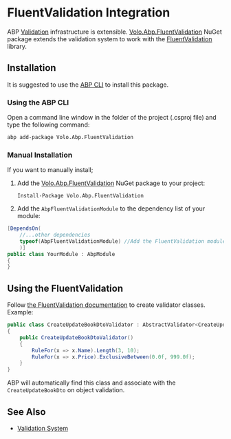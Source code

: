 # FluentValidation Integration

ABP [Validation](Validation.md) infrastructure is extensible. [Volo.Abp.FluentValidation](https://www.nuget.org/packages/Volo.Abp.FluentValidation) NuGet package extends the validation system to work with the [FluentValidation](https://fluentvalidation.net/) library.

## Installation

It is suggested to use the [ABP CLI](CLI.md) to install this package.

### Using the ABP CLI

Open a command line window in the folder of the project (.csproj file) and type the following command:

````bash
abp add-package Volo.Abp.FluentValidation
````

### Manual Installation

If you want to manually install;

1. Add the [Volo.Abp.FluentValidation](https://www.nuget.org/packages/Volo.Abp.FluentValidation) NuGet package to your project:

   ````
   Install-Package Volo.Abp.FluentValidation
   ````

2.  Add the `AbpFluentValidationModule` to the dependency list of your module:

````csharp
[DependsOn(
    //...other dependencies
    typeof(AbpFluentValidationModule) //Add the FluentValidation module
    )]
public class YourModule : AbpModule
{
}
````

## Using the FluentValidation

Follow [the FluentValidation documentation](https://fluentvalidation.net/) to create validator classes.  Example:

````csharp
public class CreateUpdateBookDtoValidator : AbstractValidator<CreateUpdateBookDto>
{
    public CreateUpdateBookDtoValidator()
    {
        RuleFor(x => x.Name).Length(3, 10);
        RuleFor(x => x.Price).ExclusiveBetween(0.0f, 999.0f);
    }
}
````

ABP will automatically find this class and associate with the `CreateUpdateBookDto` on object validation.

## See Also

* [Validation System](Validation.md)
